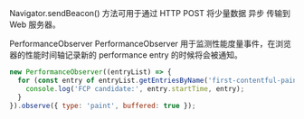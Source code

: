 Navigator.sendBeacon()
方法可用于通过 HTTP POST 将少量数据 异步 传输到 Web 服务器。

PerformanceObserver
PerformanceObserver 用于监测性能度量事件，在浏览器的性能时间轴记录新的 performance entry 的时候将会被通知。

```js
new PerformanceObserver((entryList) => {
  for (const entry of entryList.getEntriesByName('first-contentful-paint')) {
    console.log('FCP candidate:', entry.startTime, entry);
  }
}).observe({ type: 'paint', buffered: true });
```
